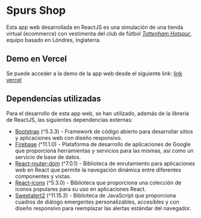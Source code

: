# Spurs Shop
Esta app web desarrollada en ReactJS es una simulación de una tienda virtual (ecommerce) con vestimenta del club de fútbol [_Tottenham Hotspur_](https://www.tottenhamhotspur.com/), equipo basado en Lóndres, Inglaterra.

## Demo en Vercel
Se puede acceder a la demo de la app web desde el siguiente link: [link vercel]()

## Dependencias utilizadas
Para el desarrollo de esta app web, se han utilizado, además de la librería de ReactJS, las siguientes dependencias externas:

- [Bootstrap](https://getbootstrap.com/) (^5.3.3) - Framework de código abierto para desarrollar sitios y aplicaciones web con diseño responsivo.
- [Firebase](https://firebase.google.com/?_gl=1*1tfn71u*_up*MQ..&gclid=Cj0KCQiA9667BhDoARIsANnamQaUHif_9HI8b1A1o8oVAh__nGEXKva7yDiPBpIxb_1VWFWH2qkdVh0aAqFJEALw_wcB&gclsrc=aw.ds&hl=es-419) (^11.1.0) - Plataforma de desarrollo de aplicaciones de Google que proporciona herramientas y servicios para las mismas, asi como un servicio de base de datos.
- [React-router-dom](https://reactrouter.com/) (^7.0.1) - Biblioteca de enrutamiento para aplicaciones web en React que permite la navegación dinámica entre diferentes componentes y vistas.
- [React-icons](https://www.npmjs.com/package/react-icons) (^5.3.0) - Biblioteca que proporciona una colección de iconos populares para su uso en aplicaciones React.
- [Sweetalert2](https://sweetalert2.github.io/) (^11.15.3) - Biblioteca de JavaScript que proporciona cuadros de diálogo emergentes personalizables, accesibles y con diseño responsivo para reemplazar las alertas estándar del navegador.